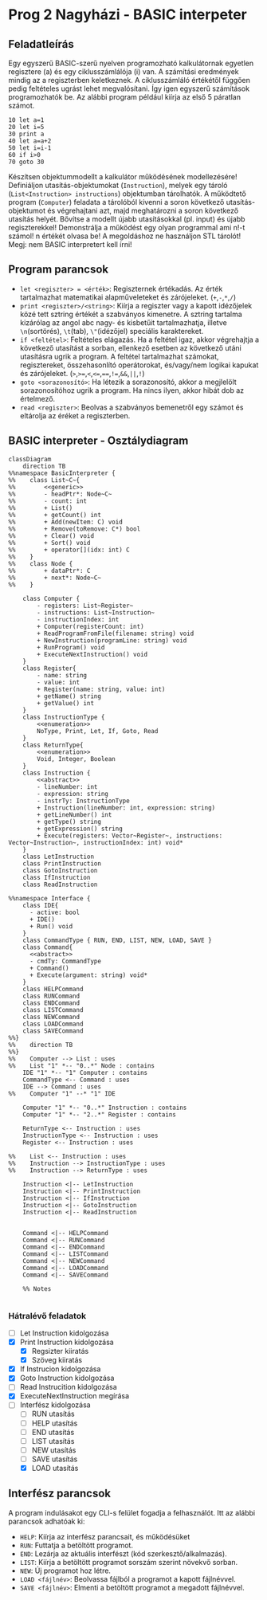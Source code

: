 # Prog 2 Nagyházi - BASIC interpeter
## Feladatleírás
Egy egyszerű BASIC-szerű nyelven programozható kalkulátornak egyetlen regisztere (a) és egy ciklusszámlálója (i) van. A számítási eredmények mindig az a regiszterben keletkeznek. A ciklusszámláló értékétől függően pedig feltételes ugrást lehet megvalósítani. Így igen egyszerű számítások programozhatók be. Az alábbi program például kiírja az első 5 páratlan számot.
```
10 let a=1
20 let i=5
30 print a
40 let a=a+2
50 let i=i-1
60 if i>0
70 goto 30
```
Készítsen objektummodellt a kalkulátor működésének modellezésére! Definiáljon utasítás-objektumokat (`Instruction`), melyek egy tároló (`List<Instruction> instructions`) objektumban tárolhatók. A működtető program (`Computer`) feladata a tárolóból kivenni a soron következő utasítás-objektumot és végrehajtani azt, majd meghatározni a soron következő utasítás helyét.
Bővítse a modellt újabb utasításokkal (pl. input) és újabb regiszterekkel!
Demonstrálja a működést egy olyan programmal ami n!-t számol! n értékét olvasa be! A megoldáshoz ne használjon STL tárolót!  
Megj: nem BASIC interpretert kell írni!

## Program parancsok

- `let <regiszter> = <érték>`: Regiszternek értékadás. Az érték tartalmazhat matematikai alapműveleteket és zárójeleket. (`+`,`-`,`*`,`/`)
- `print <regiszter>/<string>`: Kiírja a regiszter vagy a kapott idézőjelek közé tett sztring értékét a szabványos kimenetre. A sztring tartalma kizárólag az angol abc nagy- és kisbetűit tartalmazhatja, illetve `\n`(sortörés), `\t`(tab), `\"`(idézőjel) speciális karaktereket.
- `if <feltétel>`: Feltételes elágazás. Ha a feltétel igaz, akkor végrehajtja a következő utasítást a sorban, ellenkező esetben az következő utáni utasításra ugrik a program. A feltétel tartalmazhat számokat, regisztereket, összehasonlító operátorokat, és/vagy/nem logikai kapukat és zárójeleket. (`>`,`>=`,`<`,`<=`,`==`,`!=`,`&&`,`||`,`!`)
- `goto <sorazonosító>`: Ha létezik a sorazonosító, akkor a megjlelölt sorazonosítóhoz ugrik a program. Ha nincs ilyen, akkor hibát dob az értelmező.
- `read <regiszter>`: Beolvas a szabványos bemenetről egy számot és eltárolja az éréket a regiszterben.


## BASIC interpreter - Osztálydiagram
```mermaid
classDiagram
    direction TB
%%namespace BasicInterpreter {
%%    class List~C~{
%%        <<generic>>
%%        - headPtr*: Node~C~
%%        - count: int
%%        + List()
%%        + getCount() int
%%        + Add(newItem: C) void
%%        + Remove(toRemove: C*) bool
%%        + Clear() void
%%        + Sort() void
%%        + operator[](idx: int) C
%%    }
%%    class Node { 
%%        + dataPtr*: C
%%        + next*: Node~C~ 
%%    }
    
    class Computer {
        - registers: List~Register~
        - instructions: List~Instruction~
        - instructionIndex: int
        + Computer(registerCount: int)
        + ReadProgramFromFile(filename: string) void
        + NewInstruction(programLine: string) void
        + RunProgram() void
        + ExecuteNextInstruction() void        
    }    
    class Register{
        - name: string
        - value: int
        + Register(name: string, value: int)
        + getName() string
        + getValue() int
    }
    class InstructionType { 
        <<enumeration>>
        NoType, Print, Let, If, Goto, Read 
    }
    class ReturnType{
        <<enumeration>>
        Void, Integer, Boolean
    }
    class Instruction {
        <<abstract>>
        - lineNumber: int
        - expression: string
        - instrTy: InstructionType
        + Instruction(lineNumber: int, expression: string)
        + getLineNumber() int
        + getType() string
        + getExpression() string
        + Execute(registers: Vector~Register~, instructions: Vector~Instruction~, instructionIndex: int) void*
    }
    class LetInstruction
    class PrintInstruction
    class GotoInstruction
    class IfInstruction
    class ReadInstruction
    
%%namespace Interface {
    class IDE{
      - active: bool
      + IDE()
      + Run() void
    }
    class CommandType { RUN, END, LIST, NEW, LOAD, SAVE }
    class Command{
      <<abstract>>
      - cmdTy: CommandType
      + Command()
      + Execute(argument: string) void*
    }
    class HELPCommand
    class RUNCommand
    class ENDCommand
    class LISTCommand
    class NEWCommand
    class LOADCommand
    class SAVECommand  
%%}
%%    direction TB
%%}
%%    Computer --> List : uses   
%%    List "1" *-- "0..*" Node : contains
    IDE "1" *-- "1" Computer : contains
    CommandType <-- Command : uses
    IDE --> Command : uses
%%    Computer "1" --* "1" IDE
    
    Computer "1" *-- "0..*" Instruction : contains
    Computer "1" *-- "2..*" Register : contains
    
    ReturnType <-- Instruction : uses
    InstructionType <-- Instruction : uses
    Register <-- Instruction : uses
    
%%    List <-- Instruction : uses
%%    Instruction --> InstructionType : uses
%%    Instruction --> ReturnType : uses
    
    Instruction <|-- LetInstruction
    Instruction <|-- PrintInstruction
    Instruction <|-- IfInstruction
    Instruction <|-- GotoInstruction
    Instruction <|-- ReadInstruction
    
    
    Command <|-- HELPCommand
    Command <|-- RUNCommand
    Command <|-- ENDCommand
    Command <|-- LISTCommand
    Command <|-- NEWCommand
    Command <|-- LOADCommand
    Command <|-- SAVECommand
    
    %% Notes
      
```


### Hátralévő feladatok
- [ ] Let Instruction kidolgozása
- [x] Print Instruction kidolgozása
  - [x] Regsizter kiiratás
  - [x] Szöveg kiiratás
- [x] If Instrucion kidolgozása
- [x] Goto Instruction kidolgozása
- [ ] Read Instrucition kidolgozása
- [x] ExecuteNextInstruction megírása
- [ ] Interfész kidolgozása
  - [ ] RUN utasítás
  - [ ] HELP utasítás
  - [ ] END utasítás
  - [ ] LIST utasítás
  - [ ] NEW utasítás
  - [ ] SAVE utasítás
  - [x] LOAD utasítás

## Interfész parancsok
A program indulásakot egy CLI-s felület fogadja a felhasználót. Itt az alábbi parancsok adhatóak ki:

- `HELP`: Kiírja az interfész parancsait, és működésüket
- `RUN`: Futtatja a betöltött programot.
- `END`: Lezárja az aktuális interfészt (kód szerkesztő/alkalmazás).
- `LIST`: Kiírja a betöltött programot sorszám szerint növekvő sorban.
- `NEW`: Új programot hoz létre.
- `LOAD <fájlnév>`: Beolvassa fájlból a programot a kapott fájlnévvel.
- `SAVE <fájlnév>`: Elmenti a betöltött programot a megadott fájlnévvel.
